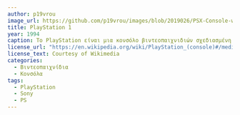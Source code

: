 ```yaml
---
author: p19vrou
image_url: https://github.com/p19vrou/images/blob/2019026/PSX-Console-wController.jpg
title: PlayStation 1
year: 1994 
caption: Το PlayStation είναι μια κονσόλο βιντεοπαιχνιδιών σχεδιασμένη από την Sony Computer Entertaitnment.Η κονσόλα αυτή, έγινε πολύ διάσημη στις νεαρές ηλικίες, λόγω της χαμηλής τιμής και της μεγάλης γκάμας παιχνιδιών που προσέφερε.
license_url: "https://en.wikipedia.org/wiki/PlayStation_(console)#/media/File:PSX-Console-wController.jpg" 
license_text: Courtesy of Wikimedia 
categories:
  - Βιντεοπαιχνίδια
  - Κονσόλα
tags:
  - PlayStation
  - Sony 
  - PS 
---
```

